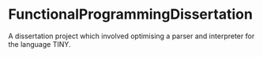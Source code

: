 # FunctionalProgrammingDissertation
A dissertation project which involved optimising a parser and interpreter for the language TINY.
